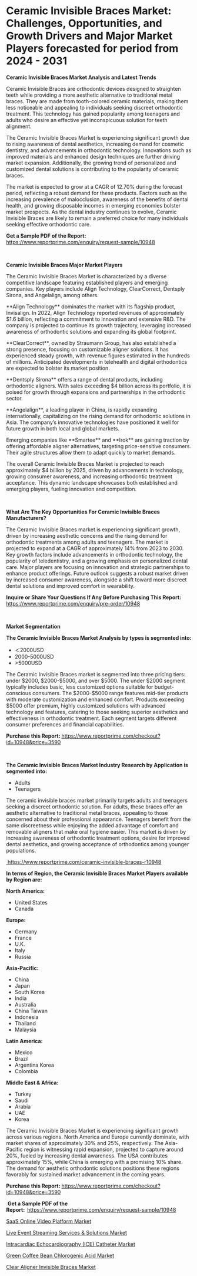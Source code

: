 <p><h1>Ceramic Invisible Braces Market: Challenges, Opportunities, and Growth Drivers and Major Market Players forecasted for period from 2024 - 2031</h1></p><p><strong>Ceramic Invisible Braces Market Analysis and Latest Trends</strong></p>
<p><p>Ceramic Invisible Braces are orthodontic devices designed to straighten teeth while providing a more aesthetic alternative to traditional metal braces. They are made from tooth-colored ceramic materials, making them less noticeable and appealing to individuals seeking discreet orthodontic treatment. This technology has gained popularity among teenagers and adults who desire an effective yet inconspicuous solution for teeth alignment.</p><p>The Ceramic Invisible Braces Market is experiencing significant growth due to rising awareness of dental aesthetics, increasing demand for cosmetic dentistry, and advancements in orthodontic technology. Innovations such as improved materials and enhanced design techniques are further driving market expansion. Additionally, the growing trend of personalized and customized dental solutions is contributing to the popularity of ceramic braces.</p><p>The market is expected to grow at a CAGR of 12.70% during the forecast period, reflecting a robust demand for these products. Factors such as the increasing prevalence of malocclusion, awareness of the benefits of dental health, and growing disposable incomes in emerging economies bolster market prospects. As the dental industry continues to evolve, Ceramic Invisible Braces are likely to remain a preferred choice for many individuals seeking effective orthodontic care.</p></p>
<p><strong>Get a Sample PDF of the Report:&nbsp;</strong> <a href="https://www.reportprime.com/enquiry/request-sample/10948">https://www.reportprime.com/enquiry/request-sample/10948</a></p>
<p>&nbsp;</p>
<p><strong>Ceramic Invisible Braces Major Market Players</strong></p>
<p><p>The Ceramic Invisible Braces Market is characterized by a diverse competitive landscape featuring established players and emerging companies. Key players include Align Technology, ClearCorrect, Dentsply Sirona, and Angelalign, among others. </p><p>**Align Technology** dominates the market with its flagship product, Invisalign. In 2022, Align Technology reported revenues of approximately $1.6 billion, reflecting a commitment to innovation and extensive R&D. The company is projected to continue its growth trajectory, leveraging increased awareness of orthodontic solutions and expanding its global footprint.</p><p>**ClearCorrect**, owned by Straumann Group, has also established a strong presence, focusing on customizable aligner solutions. It has experienced steady growth, with revenue figures estimated in the hundreds of millions. Anticipated developments in telehealth and digital orthodontics are expected to bolster its market position.</p><p>**Dentsply Sirona** offers a range of dental products, including orthodontic aligners. With sales exceeding $4 billion across its portfolio, it is poised for growth through expansions and partnerships in the orthodontic sector.</p><p>**Angelalign**, a leading player in China, is rapidly expanding internationally, capitalizing on the rising demand for orthodontic solutions in Asia. The company’s innovative technologies have positioned it well for future growth in both local and global markets.</p><p>Emerging companies like **Smartee** and **Irok** are gaining traction by offering affordable aligner alternatives, targeting price-sensitive consumers. Their agile structures allow them to adapt quickly to market demands.</p><p>The overall Ceramic Invisible Braces Market is projected to reach approximately $4 billion by 2025, driven by advancements in technology, growing consumer awareness, and increasing orthodontic treatment acceptance. This dynamic landscape showcases both established and emerging players, fueling innovation and competition.</p></p>
<p>&nbsp;</p>
<p><strong>What Are The Key Opportunities For Ceramic Invisible Braces Manufacturers?</strong></p>
<p><p>The Ceramic Invisible Braces market is experiencing significant growth, driven by increasing aesthetic concerns and the rising demand for orthodontic treatments among adults and teenagers. The market is projected to expand at a CAGR of approximately 14% from 2023 to 2030. Key growth factors include advancements in orthodontic technology, the popularity of teledentistry, and a growing emphasis on personalized dental care. Major players are focusing on innovation and strategic partnerships to enhance product offerings. Future outlook suggests a robust market driven by increased consumer awareness, alongside a shift toward more discreet dental solutions and improved comfort in wearability.</p></p>
<p><strong>Inquire or Share Your Questions If Any Before Purchasing This Report:</strong> <a href="https://www.reportprime.com/enquiry/pre-order/10948">https://www.reportprime.com/enquiry/pre-order/10948</a></p>
<p>&nbsp;</p>
<p><strong>Market Segmentation</strong></p>
<p><strong>The Ceramic Invisible Braces Market Analysis by types is segmented into:</strong></p>
<p><ul><li>＜2000USD</li><li>2000-5000USD</li><li>>5000USD</li></ul></p>
<p><p>The Ceramic Invisible Braces market is segmented into three pricing tiers: under $2000, $2000-$5000, and over $5000. The under $2000 segment typically includes basic, less customized options suitable for budget-conscious consumers. The $2000-$5000 range features mid-tier products with moderate customization and enhanced comfort. Products exceeding $5000 offer premium, highly customized solutions with advanced technology and features, catering to those seeking superior aesthetics and effectiveness in orthodontic treatment. Each segment targets different consumer preferences and financial capabilities.</p></p>
<p><strong>Purchase this Report:&nbsp;</strong><a href="https://www.reportprime.com/checkout?id=10948&price=3590">https://www.reportprime.com/checkout?id=10948&price=3590</a></p>
<p>&nbsp;</p>
<p><strong>The Ceramic Invisible Braces Market Industry Research by Application is segmented into:</strong></p>
<p><ul><li>Adults</li><li>Teenagers</li></ul></p>
<p><p>The ceramic invisible braces market primarily targets adults and teenagers seeking a discreet orthodontic solution. For adults, these braces offer an aesthetic alternative to traditional metal braces, appealing to those concerned about their professional appearance. Teenagers benefit from the same discreetness while enjoying the added advantage of comfort and removable aligners that make oral hygiene easier. This market is driven by increasing awareness of orthodontic treatment options, desire for improved dental aesthetics, and growing acceptance of orthodontics among younger populations.</p></p>
<p><a href="https://www.reportprime.com/ceramic-invisible-braces-r10948">&nbsp;https://www.reportprime.com/ceramic-invisible-braces-r10948</a></p>
<p><strong>In terms of Region, the Ceramic Invisible Braces Market Players available by Region are:</strong></p>
<p>
    <p> <strong> North America: </strong>
        <ul>
            <li>United States</li>
            <li>Canada</li>
        </ul>
        </p> 
    <p> <strong> Europe: </strong>
        <ul>
            <li>Germany</li>
            <li>France</li>
            <li>U.K.</li>
            <li>Italy</li>
            <li>Russia</li>
        </ul>
        </p> 
    <p> <strong> Asia-Pacific: </strong>
        <ul>
            <li>China</li>
            <li>Japan</li>
            <li>South Korea</li>
            <li>India</li>
            <li>Australia</li>
            <li>China Taiwan</li>
            <li>Indonesia</li>
            <li>Thailand</li>
            <li>Malaysia</li>
        </ul>
        </p> 
    <p> <strong> Latin America: </strong>
        <ul>
            <li>Mexico</li>
            <li>Brazil</li>
            <li>Argentina Korea</li>
            <li>Colombia</li>
        </ul>
        </p> 
    <p> <strong> Middle East & Africa: </strong>
        <ul>
            <li>Turkey</li>
            <li>Saudi</li>
            <li>Arabia</li>
            <li>UAE</li>
            <li>Korea</li>
        </ul>
    </p>
    </p>
<p><p>The Ceramic Invisible Braces Market is experiencing significant growth across various regions. North America and Europe currently dominate, with market shares of approximately 30% and 25%, respectively. The Asia-Pacific region is witnessing rapid expansion, projected to capture around 20%, fueled by increasing dental awareness. The USA contributes approximately 15%, while China is emerging with a promising 10% share. The demand for aesthetic orthodontic solutions positions these regions favorably for sustained market advancement in the coming years.</p></p>
<p><strong>Purchase this Report: </strong><a href="https://www.reportprime.com/checkout?id=10948&price=3590">https://www.reportprime.com/checkout?id=10948&price=3590</a></p>
<p>&nbsp;<strong>Get a Sample PDF of the Report:&nbsp;&nbsp;</strong><a href="https://www.reportprime.com/enquiry/request-sample/10948">https://www.reportprime.com/enquiry/request-sample/10948</a></p>
<p><strong></strong></p>
<p><p><a href="https://issuu.com/reportprime-2/docs/saas-online-video-platform-market-s_b42890aa413e9e">SaaS Online Video Platform Market</a></p><p><a href="https://issuu.com/reportprime-2/docs/live-event-streaming-services-solut_64b68bd0200e52">Live Event Streaming Services & Solutions Market</a></p><p><a href="https://medium.com/@gabrieluffman5656/in-the-intracardiac-echocardiography-ice-catheter-market-the-main-focus-is-on-keeping-costs-73338b65da50">Intracardiac Echocardiography (ICE) Catheter Market</a></p><p><a href="https://www.linkedin.com/pulse/green-coffee-bean-chlorogenic-acid-market-global-insights-csybf?trackingId=cgI%2F9i2CQPuENjryYFn2NQ%3D%3D">Green Coffee Bean Chlorogenic Acid Market</a></p><p><a href="https://github.com/JamesCox407/Market-Research-Report-List-1/blob/main/clear-aligner-invisible-braces-market.md">Clear Aligner Invisible Braces Market</a></p></p>